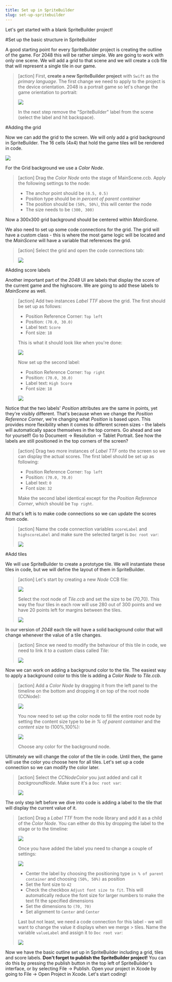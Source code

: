 ```yaml
---
title: Set up in SpriteBuilder
slug: set-up-spritebuilder
---
```


Let's get started with a blank SpriteBuilder project!

#Set up the basic structure in SpriteBuilder

A good starting point for every SpriteBuilder project is creating the outline of the game. For 2048 this will be rather simple. We are going to work with only one scene. We will add a grid to that scene and we will create a ccb file that will represent a single tile in our game.

> [action]
> First, **create a new SpriteBuilder project** with `Swift` as the *primary language*. The first change we need to apply to the project is the device orientation. 2048 is a portrait game so let's change the game orientation to portrait:
>
> ![](./SpriteBuilder_Portrait.png)
>
> In the next step remove the "SpriteBuilder" label from the scene (select the label and hit backspace).

#Adding the grid

Now we can add the grid to the screen. We will only add a grid background in SpriteBuilder. The 16 cells (4x4) that hold the game tiles will be rendered in code.

![](./Grid.png)

For the Grid background we use a *Color Node*. 

> [action]
> Drag the *Color Node* onto the stage of MainScene.ccb. Apply the following settings to the node:
>
> * The anchor point should be `(0.5, 0.5)`
> * Position type should be *in percent of parent container*
> * The position should be `(50%, 50%)`, this will center the node
> * The size needs to be `(300, 300)`

Now a 300x300 grid background should be centered within *MainScene*.

We also need to set up some code connections for the grid. The grid will have a custom class - this is where the most game logic will be located and the *MainScene* will have a variable that references the grid.

> [action]
> Select the grid and open the code connections tab:
>
> ![](addingGrid_codeConnection.png)

#Adding score labels

Another important part of the *2048* UI are labels that display the score of the current game and the highscore. We are going to add these labels to *MainScene* as well.

> [action]
> Add two instances *Label TTF* above the grid. The first should be set up as follows:
> 
> * Position Reference Corner: `Top left`
> *	Position: `(70.0, 30.0)`
> * Label text: `Score`
> * Font size: `18`
> 
> This is what it should look like when you're done:
> 
> ![](addingScoreLabels_score.png)
> 
> Now set up the second label:
> 
> *	Position Reference Corner: `Top right`
> *	Position: `(70.0, 30.0)`
> * Label text: `High Score`
> * Font size: `18`
> 
> ![](addingScoreLabels_topRight.png)

Notice that the two labels' *Position* attributes are the same in points, yet they're visibly different. That's because when we change the *Position Reference Corner*, we're changing what *Position* is based upon. This provides more flexibility when it comes to different screen sizes - the labels will automatically space themselves in the top corners. Go ahead and see for yourself! Go to Document -> Resolution -> Tablet Portrait. See how the labels are still positioned in the top corners of the screen?

> [action]
> Drag two more instances of *Label TTF* onto the screen so we can display the actual scores. The first label should be set up as following:
> 
> * Position Reference Corner: `Top left`
> * Position: `(70.0, 70.0)`
> * Label text: `0`
> * Font size: `32`
> 
> Make the second label identical except for the *Position Reference Corner*, which should be `Top right`.

All that's left is to make code connections so we can update the scores from code. 

> [action]
> Name the code connection variables `scoreLabel`  and `highscoreLabel` and make sure the selected target is `Doc root var`:
>
> ![](addingScoreLabels_codeConnections.png)

#Add tiles

We will use SpriteBuilder to create a prototype tile. We will instantiate these tiles in code, but we will define the layout of them in SpriteBuilder.

> [action]
> Let's start by creating a new *Node* CCB file:
>
> ![](./SpriteBuilder_Tile_new.png)
>
> Select the root node of *Tile.ccb* and set the size to be (70,70). This way the four tiles in each row will use 280 out of 300 points and we have 20 points left for margins between the tiles.
>
> ![](./SpriteBuilder_Tile_size.png)

In our version of *2048* each tile will have a solid background color that will change whenever the value of a tile changes. 

> [action]
> Since we need to modify the behaviour of this tile in code, we need to link it to a custom class called *Tile*:
>
> ![](./SpriteBuilder_Tile_class_connection.png)

Now we can work on adding a background color to the tile. The easiest way to apply a background color to this tile is adding a *Color Node* to *Tile.ccb*.

> [action]
> Add a *Color Node* by dragging it from the left panel to the timeline on the bottom and dropping it on top of the root node (CCNode):
>
> ![](./SpriteBuilder_Tile_color.png)
>
> You now need to set up the color node to fill the entire root node by setting the content size type to be *in % of parent container* and the *content size* to (100%,100%):
>
> ![](./SpriteBuilder_Tile_color_size.png)
>
> Choose any color for the background node. 

Ultimately we will change the color of the tile in code. Until then, the game will use the color you choose here for all tiles. Let's set up a code connection so we can modify the color later. 

> [action]
> Select the *CCNodeColor* you just added and call it *backgroundNode*. Make sure it's a `Doc root var`:
>
> ![](addTiles_backgroundNode.png)

The only step left before we dive into code is adding a label to the tile that will display the current value of it.

> [action]
> Drag a *Label TTF* from the node library and add it as a child of the *Color Node*. You can either do this by dropping the label to the stage or to the timeline:
>
> ![](./SpriteBuilder_Tile_label.png)
>
> Once you have added the label you need to change a couple of settings:
>
> ![](./SpriteBuilder_Tile_label_config.png)
> 
> * Center the label by choosing the positioning type `in % of parent container` and choosing `(50%, 50%)` as position
> * Set the font size to `42`
> * Check the checkbox `Adjust font size to fit`. This will automatically reduce the font size for larger numbers to make the text fit the specified dimensions
> * Set the dimensions to `(70, 70)`
> * Set alignment to `Center` and `Center`
> 
> Last but not least, we need a code connection for this label - we will want to change the value it displays when we merge > tiles. Name the variable `valueLabel`  and assign it to `Doc root var`:
> 
> ![](addTiles_labelConnection.png)

Now we have the basic outline set up in SpriteBuilder including a grid, tiles and score labels. **Don't forget to publish the SpriteBuilder project!** You can do this by pressing the publish button in the top left of SpriteBuilder's interface, or by selecting File -> Publish. Open your project in Xcode by going to File -> Open Project in Xcode. Let's start coding!

